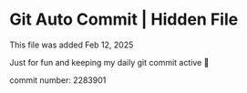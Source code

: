 # Git Auto Commit | Hidden File

This file was added Feb 12, 2025

Just for fun and keeping my daily git commit active 🤪

commit number: 2283901
